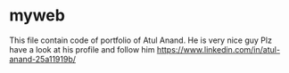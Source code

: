 # myweb
This file contain code of portfolio of Atul Anand. He is very nice guy Plz have a look at his profile and follow him
https://www.linkedin.com/in/atul-anand-25a11919b/
